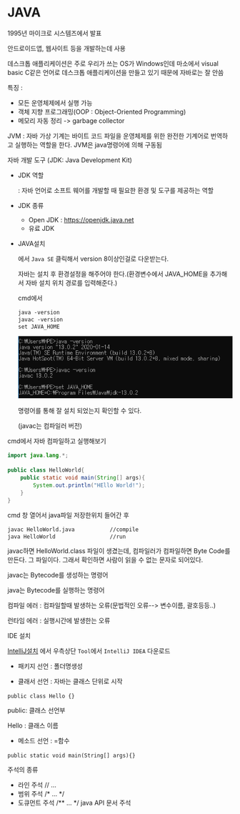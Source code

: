 # JAVA

1995년 마이크로 시스템즈에서 발표

안드로이드앱, 웹사이트 등을 개발하는데 사용

데스크톱 애플리케이션은 주로 우리가 쓰는 OS가 Windows인데 마소에서 visual basic C같은 언어로 데스크톱 애플리케이션을 만들고 있기 때문에 자바로는 잘 안씀

특징 :

- 모든 운영체제에서 실행 가능
- 객체 지향 프로그래밍(OOP : Object-Oriented Programming)
- 메모리 자동 정리 ->  garbage collector

JVM : 자바 가상 기계는 바이트 코드 파일을 운영체제를 위한 완전한 기계어로 번역하고 실행하는 역할을 한다. JVM은 java명령어에 의해 구동됨

자바 개발 도구 (JDK: Java Development Kit)

- JDK 역할

  : 자바 언어로 소프트 웨어를 개발할 때 필요한 환경 및 도구를 제공하는 역할

- JDK 종류

  - Open JDK : https://openjdk.java.net
  - 유료 JDK

- JAVA설치

  [](https://www.oracle.com/java/technologies/) 에서 `Java SE` 클릭해서 version 8이상인걸로 다운받는다.

  자바는 설치 후 환경설정을 해주어야 한다.(환경변수에서 JAVA_HOME을 추가해서 자바 설치 위치 경로를 입력해준다.)

  cmd에서

  ```shell
  java -version
  javac -version
  set JAVA_HOME
  ```

  ![](./pic/systempath.png)

  명령어를 통해 잘 설치 되었는지 확인할 수 있다.
  
  (javac는 컴파일러 버전)

cmd에서 자바 컴파일하고 실행해보기

```java
import java.lang.*;

public class HelloWorld{
    public static void main(String[] args){
        System.out.println("HEllo World!");
    }
}
```

cmd 창 열어서 java파일 저장한위치 들어간 후

```shell
javac HelloWorld.java			//compile
java HelloWorld					//run
```

javac하면 HelloWorld.class 파일이 생겼는데, 컴파일러가 컴파일하면 Byte Code를 만든다. 그 파일이다. 그래서 확인하면 사람이 읽을 수 없는 문자로 되어있다.

javac는 Bytecode를 생성하는 명령어

java는 Bytecode를 실행하는 명령어

컴파일 에러 : 컴파일할때 발생하는 오류(문법적인 오류--> 변수이름, 괄호등등..)

런타임 에러 : 실행시간에 발생한는 오류



IDE 설치

[IntelliJ설치](www.jetbrains.com) 에서 우측상단 `Tool`에서 `IntelliJ IDEA` 다운로드



- 패키지 선언 : 폴더명생성

- 클래서 선언 : 자바는 클래스 단위로 시작

`public class Hello {}`

public: 클래스 선언부

Hello : 클래스 이름

- 메소드 선언 : =함수

`public static void main(String[] args){}`



주석의 종류

- 라인 주석                         // ... 
- 범위 주석                         /* ... */
- 도큐먼트 주석                 /** ... */      java API 문서 주석



